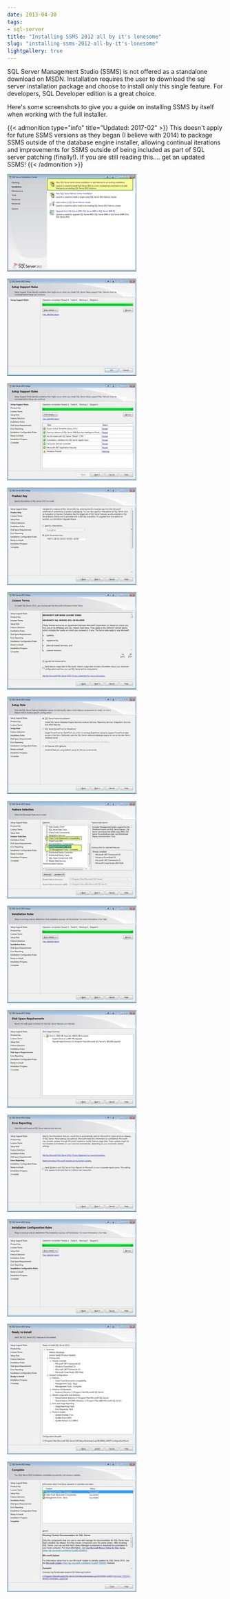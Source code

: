 ```yaml
---
date: 2013-04-30
tags:
- sql-server
title: "Installing SSMS 2012 all by it's lonesome"
slug: "installing-ssms-2012-all-by-it's-lonesome"
lightgallery: true
---
```


SQL Server Management Studio (SSMS) is not offered as a standalone download on MSDN. Installation requires the user to download the sql server installation package and choose to install only this single feature. For developers, SQL Developer edition is a great choice.

Here's some screenshots to give you a guide on installing SSMS by itself when working with the full installer.

{{< admonition type="info" title="Updated: 2017-02" >}}
This doesn't apply for future SSMS versions as they began (I believe with 2014) to package SSMS outside of the database engine installer, allowing continual iterations and improvements for SSMS outside of being included as part of SQL server patching (finally!). If you are still reading this.... get an updated SSMS!
{{< /admonition >}}

![install_ssms2012_1](images/install_ssms2012_1_rqpqhb.jpg "install_ssms2012_1")

![install_ssms2012_2](images/install_ssms2012_2_lfdg7r.jpg "install_ssms2012_2")

![install_ssms2012_3](images/install_ssms2012_3_kgwicg.jpg "install_ssms2012_3")

![install_ssms2012_4](images/install_ssms2012_4_bzeogj.jpg "install_ssms2012_4")

![install_ssms2012_5](images/install_ssms2012_5_k4eerh.jpg "install_ssms2012_5")

![install_ssms2012_6](images/install_ssms2012_6_vh0g86.jpg "install_ssms2012_6")

![install_ssms2012_7](images/install_ssms2012_7_jopmb4.jpg "install_ssms2012_7")

![install_ssms2012_8](images/install_ssms2012_8_zik298.jpg "install_ssms2012_8")

![install_ssms2012_9](images/install_ssms2012_9_rwdycz.jpg "install_ssms2012_9")

![install_ssms2012_10](images/install_ssms2012_10_zjlgi4.jpg "install_ssms2012_10")

![install_ssms2012_11](images/install_ssms2012_11_o1rlzd.jpg "install_ssms2012_11")

![install_ssms2012_12](images/install_ssms2012_12_thktia.jpg "install_ssms2012_12")

![install_ssms2012_13](images/install_ssms2012_13_zdlukh.jpg "install_ssms2012_13")
